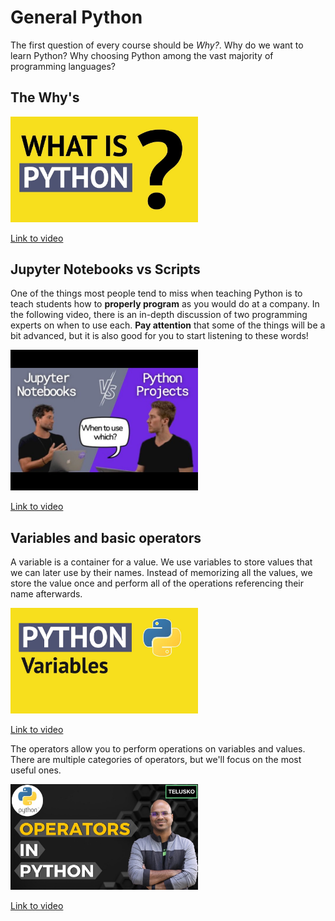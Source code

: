 # General Python

The first question of every course should be *Why?*. Why do we want to learn Python? Why choosing Python among the vast majority of programming languages?

## The Why's

<img src="media/Y8Tko2YC5hAhd.jpg" alt="The Why's" width="300" height="auto">

[Link to video](https://www.youtube.com/watch?v=Y8Tko2YC5hA)

## Jupyter Notebooks vs Scripts

One of the things most people tend to miss when teaching Python is to teach students how to **properly program** as you would do at a company. In the following video, there is an in-depth discussion of two programming experts on when to use each. **Pay attention** that some of the things will be a bit advanced, but it is also good for you to start listening to these words!


<img src="media/JGnoTN1OnWYsd.jpg" alt="NotebooksVsScripts" width="300" height="auto">

[Link to video](https://www.youtube.com/watch?v=JGnoTN1OnWY)

## Variables and basic operators

A variable is a container for a value. We use variables to store values that we can later use by their names. Instead of memorizing all the values, we store the value once and perform all of the operations referencing their name afterwards.

<img src="media/cQT33yu9pY8hd.jpg" alt="Variables" width="300" height="auto">

[Link to video](https://www.youtube.com/watch?v=cQT33yu9pY8)

The operators allow you to perform operations on variables and values. There are multiple categories of operators, but we'll focus on the most useful ones.

<img src="media/v5MR5JnKcZIhd.jpg" alt="Basic operators" width="300" height="auto">

[Link to video](https://www.youtube.com/watch?v=v5MR5JnKcZI)